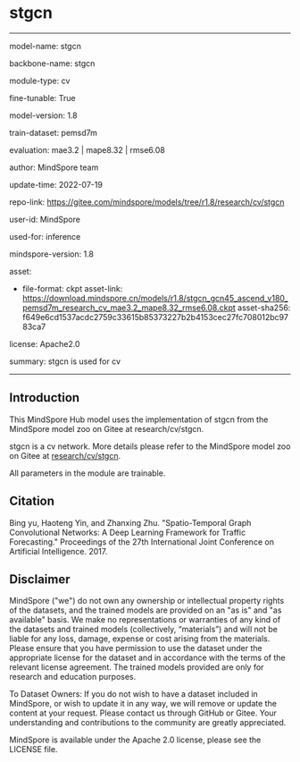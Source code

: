 # stgcn

---

model-name: stgcn

backbone-name: stgcn

module-type: cv

fine-tunable: True

model-version: 1.8

train-dataset: pemsd7m

evaluation: mae3.2 | mape8.32 | rmse6.08

author: MindSpore team

update-time: 2022-07-19

repo-link: <https://gitee.com/mindspore/models/tree/r1.8/research/cv/stgcn>

user-id: MindSpore

used-for: inference

mindspore-version: 1.8

asset:

-
    file-format: ckpt
    asset-link: <https://download.mindspore.cn/models/r1.8/stgcn_gcn45_ascend_v180_pemsd7m_research_cv_mae3.2_mape8.32_rmse6.08.ckpt>
    asset-sha256: f649e6cd1537acdc2759c33615b85373227b2b4153cec27fc708012bc9783ca7

license: Apache2.0

summary: stgcn is used for cv

---

## Introduction

This MindSpore Hub model uses the implementation of stgcn from the MindSpore model zoo on Gitee at research/cv/stgcn.

stgcn is a cv network. More details please refer to the MindSpore model zoo on Gitee at [research/cv/stgcn](https://gitee.com/mindspore/models/blob/r1.8/research/cv/stgcn/README_CN.md).

All parameters in the module are trainable.

## Citation

Bing yu, Haoteng Yin, and Zhanxing Zhu. "Spatio-Temporal Graph Convolutional Networks: A Deep Learning Framework for Traffic Forecasting." Proceedings of the 27th International Joint Conference on Artificial Intelligence. 2017.

## Disclaimer

MindSpore ("we") do not own any ownership or intellectual property rights of the datasets, and the trained models are provided on an "as is" and "as available" basis. We make no representations or warranties of any kind of the datasets and trained models (collectively, “materials”) and will not be liable for any loss, damage, expense or cost arising from the materials. Please ensure that you have permission to use the dataset under the appropriate license for the dataset and in accordance with the terms of the relevant license agreement. The trained models provided are only for research and education purposes.

To Dataset Owners: If you do not wish to have a dataset included in MindSpore, or wish to update it in any way, we will remove or update the content at your request. Please contact us through GitHub or Gitee. Your understanding and contributions to the community are greatly appreciated.

MindSpore is available under the Apache 2.0 license, please see the LICENSE file.
